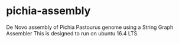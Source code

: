 # pichia-assembly

De Novo assembly of Pichia Pastourus genome using a String Graph Assembler This is designed to run on ubuntu 16.4 LTS.
